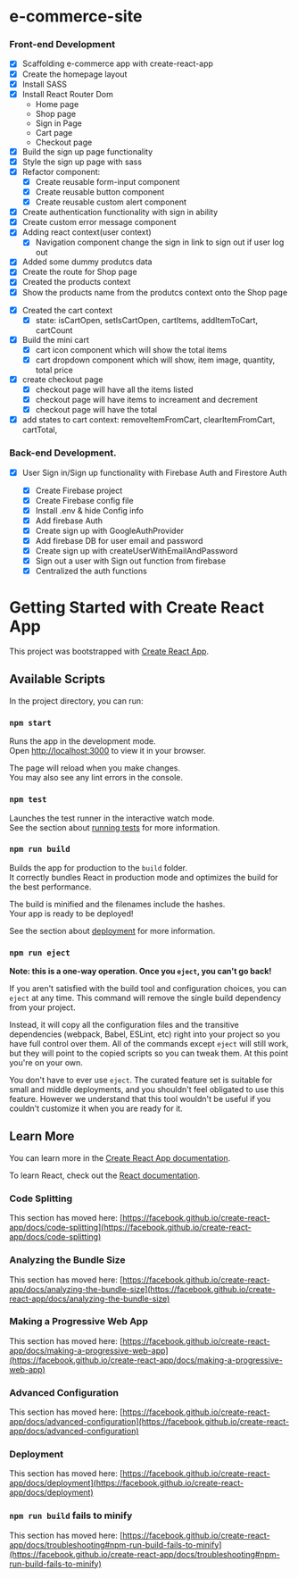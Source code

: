 # e-commerce-site

<!-- TODO -->

### Front-end Development

- [x] Scaffolding e-commerce app with create-react-app
- [x] Create the homepage layout
- [x] Install SASS
- [x] Install React Router Dom
  - Home page
  - Shop page
  - Sign in Page
  - Cart page
  - Checkout page
- [x] Build the sign up page functionality
- [x] Style the sign up page with sass
- [x] Refactor component:
  - [x] Create reusable form-input component
  - [x] Create reusable button component
  - [x] Create reusable custom alert component
- [x] Create authentication functionality with sign in ability
- [x] Create custom error message component
- [x] Adding react context(user context)
  - [x] Navigation component change the sign in link to sign out if user log out
  <!-- Shop page -->
- [x] Added some dummy produtcs data
- [x] Create the route for Shop page
- [x] Created the products context
- [x] Show the products name from the produtcs context onto the Shop page
<!-- Cart -->
- [x] Created the cart context
  - [x] state: isCartOpen, setIsCartOpen, cartItems, addItemToCart, cartCount
- [x] Build the mini cart
  - [x] cart icon component which will show the total items
  - [x] cart dropdown component which will show, item image, quantity, total price
  <!-- checkout page -->
- [x] create checkout page
  - [x] checkout page will have all the items listed
  - [x] checkout page will have items to increament and decrement
  - [x] checkout page will have the total
- [x] add states to cart context: removeItemFromCart, clearItemFromCart, cartTotal,

### Back-end Development.

- [x] User Sign in/Sign up functionality with Firebase Auth and Firestore Auth

  - [x] Create Firebase project
  - [x] Create Firebase config file
  - [x] Install .env & hide Config info
  - [x] Add firebase Auth
  - [x] Create sign up with GoogleAuthProvider
  - [x] Add firebase DB for user email and password
  - [x] Create sign up with createUserWithEmailAndPassword
  - [x] Sign out a user with Sign out function from firebase
  - [x] Centralized the auth functions

  <!-- CRA DEFAULT README -->

# Getting Started with Create React App

This project was bootstrapped with [Create React App](https://github.com/facebook/create-react-app).

## Available Scripts

In the project directory, you can run:

### `npm start`

Runs the app in the development mode.\
Open [http://localhost:3000](http://localhost:3000) to view it in your browser.

The page will reload when you make changes.\
You may also see any lint errors in the console.

### `npm test`

Launches the test runner in the interactive watch mode.\
See the section about [running tests](https://facebook.github.io/create-react-app/docs/running-tests) for more information.

### `npm run build`

Builds the app for production to the `build` folder.\
It correctly bundles React in production mode and optimizes the build for the best performance.

The build is minified and the filenames include the hashes.\
Your app is ready to be deployed!

See the section about [deployment](https://facebook.github.io/create-react-app/docs/deployment) for more information.

### `npm run eject`

**Note: this is a one-way operation. Once you `eject`, you can't go back!**

If you aren't satisfied with the build tool and configuration choices, you can `eject` at any time. This command will remove the single build dependency from your project.

Instead, it will copy all the configuration files and the transitive dependencies (webpack, Babel, ESLint, etc) right into your project so you have full control over them. All of the commands except `eject` will still work, but they will point to the copied scripts so you can tweak them. At this point you're on your own.

You don't have to ever use `eject`. The curated feature set is suitable for small and middle deployments, and you shouldn't feel obligated to use this feature. However we understand that this tool wouldn't be useful if you couldn't customize it when you are ready for it.

## Learn More

You can learn more in the [Create React App documentation](https://facebook.github.io/create-react-app/docs/getting-started).

To learn React, check out the [React documentation](https://reactjs.org/).

### Code Splitting

This section has moved here: [https://facebook.github.io/create-react-app/docs/code-splitting](https://facebook.github.io/create-react-app/docs/code-splitting)

### Analyzing the Bundle Size

This section has moved here: [https://facebook.github.io/create-react-app/docs/analyzing-the-bundle-size](https://facebook.github.io/create-react-app/docs/analyzing-the-bundle-size)

### Making a Progressive Web App

This section has moved here: [https://facebook.github.io/create-react-app/docs/making-a-progressive-web-app](https://facebook.github.io/create-react-app/docs/making-a-progressive-web-app)

### Advanced Configuration

This section has moved here: [https://facebook.github.io/create-react-app/docs/advanced-configuration](https://facebook.github.io/create-react-app/docs/advanced-configuration)

### Deployment

This section has moved here: [https://facebook.github.io/create-react-app/docs/deployment](https://facebook.github.io/create-react-app/docs/deployment)

### `npm run build` fails to minify

This section has moved here: [https://facebook.github.io/create-react-app/docs/troubleshooting#npm-run-build-fails-to-minify](https://facebook.github.io/create-react-app/docs/troubleshooting#npm-run-build-fails-to-minify)
